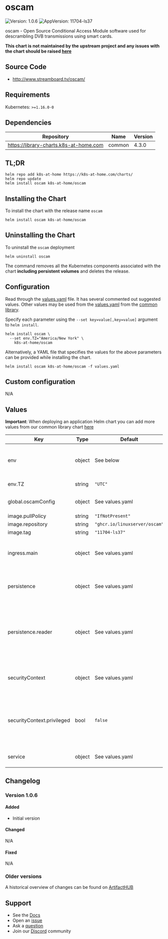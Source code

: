 # oscam

![Version: 1.0.6](https://img.shields.io/badge/Version-1.0.6-informational?style=flat-square) ![AppVersion: 11704-ls37](https://img.shields.io/badge/AppVersion-11704--ls37-informational?style=flat-square)

oscam - Open Source Conditional Access Module software used for descrambling DVB transmissions using smart cards.

**This chart is not maintained by the upstream project and any issues with the chart should be raised [here](https://github.com/k8s-at-home/charts/issues/new/choose)**

## Source Code

* <http://www.streamboard.tv/oscam/>

## Requirements

Kubernetes: `>=1.16.0-0`

## Dependencies

| Repository | Name | Version |
|------------|------|---------|
| https://library-charts.k8s-at-home.com | common | 4.3.0 |

## TL;DR

```console
helm repo add k8s-at-home https://k8s-at-home.com/charts/
helm repo update
helm install oscam k8s-at-home/oscam
```

## Installing the Chart

To install the chart with the release name `oscam`

```console
helm install oscam k8s-at-home/oscam
```

## Uninstalling the Chart

To uninstall the `oscam` deployment

```console
helm uninstall oscam
```

The command removes all the Kubernetes components associated with the chart **including persistent volumes** and deletes the release.

## Configuration

Read through the [values.yaml](./values.yaml) file. It has several commented out suggested values.
Other values may be used from the [values.yaml](https://github.com/k8s-at-home/library-charts/tree/main/charts/stable/common/values.yaml) from the [common library](https://github.com/k8s-at-home/library-charts/tree/main/charts/stable/common).

Specify each parameter using the `--set key=value[,key=value]` argument to `helm install`.

```console
helm install oscam \
  --set env.TZ="America/New York" \
    k8s-at-home/oscam
```

Alternatively, a YAML file that specifies the values for the above parameters can be provided while installing the chart.

```console
helm install oscam k8s-at-home/oscam -f values.yaml
```

## Custom configuration

N/A

## Values

**Important**: When deploying an application Helm chart you can add more values from our common library chart [here](https://github.com/k8s-at-home/library-charts/tree/main/charts/stable/common)

| Key | Type | Default | Description |
|-----|------|---------|-------------|
| env | object | See below | environment variables. See more parameters in the [linuxserver documentation](https://github.com/linuxserver/docker-oscam/pkgs/container/oscam#parameters). |
| env.TZ | string | `"UTC"` | Set the container timezone |
| global.oscamConfig | object | See values.yaml | OSCam configuration files |
| image.pullPolicy | string | `"IfNotPresent"` | image pull policy |
| image.repository | string | `"ghcr.io/linuxserver/oscam"` | image repository |
| image.tag | string | `"11704-ls37"` | image tag |
| ingress.main | object | See values.yaml | Enable and configure ingress settings for the chart under this key. |
| persistence | object | See values.yaml | Configure persistence settings for the chart under this key. |
| persistence.reader | object | See values.yaml | Configure hostPathMount(s) to mount (multiple) smart card reader devices in the container. -- See more variants [@linuxserver.io](https://github.com/linuxserver/docker-oscam#passing-through-smart-card-readers). |
| securityContext | object | See values.yaml | Configure persistence settings for the chart under this key. |
| securityContext.privileged | bool | `false` | (bool) Privileged securityContext may be required if smart card devices are accessed directly through the host machine |
| service | object | See values.yaml | Configures service settings for the chart. |

## Changelog

### Version 1.0.6

#### Added

* Initial version

#### Changed

N/A

#### Fixed

N/A

### Older versions

A historical overview of changes can be found on [ArtifactHUB](https://artifacthub.io/packages/helm/k8s-at-home/oscam?modal=changelog)

## Support

- See the [Docs](https://docs.k8s-at-home.com/our-helm-charts/getting-started/)
- Open an [issue](https://github.com/k8s-at-home/charts/issues/new/choose)
- Ask a [question](https://github.com/k8s-at-home/organization/discussions)
- Join our [Discord](https://discord.gg/sTMX7Vh) community
